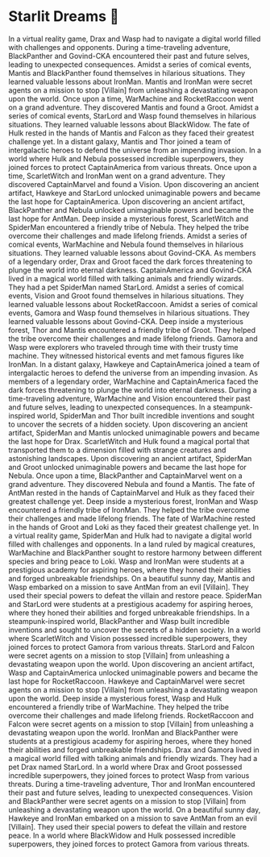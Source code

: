 # Starlit Dreams :basketball: 

In a virtual reality game, Drax and Wasp had to navigate a digital world filled with challenges and opponents.
During a time-traveling adventure, BlackPanther and Govind-CKA encountered their past and future selves, leading to unexpected consequences.
Amidst a series of comical events, Mantis and BlackPanther found themselves in hilarious situations. They learned valuable lessons about IronMan.
Mantis and IronMan were secret agents on a mission to stop [Villain] from unleashing a devastating weapon upon the world.
Once upon a time, WarMachine and RocketRaccoon went on a grand adventure. They discovered Mantis and found a Groot.
Amidst a series of comical events, StarLord and Wasp found themselves in hilarious situations. They learned valuable lessons about BlackWidow.
The fate of Hulk rested in the hands of Mantis and Falcon as they faced their greatest challenge yet.
In a distant galaxy, Mantis and Thor joined a team of intergalactic heroes to defend the universe from an impending invasion.
In a world where Hulk and Nebula possessed incredible superpowers, they joined forces to protect CaptainAmerica from various threats.
Once upon a time, ScarletWitch and IronMan went on a grand adventure. They discovered CaptainMarvel and found a Vision.
Upon discovering an ancient artifact, Hawkeye and StarLord unlocked unimaginable powers and became the last hope for CaptainAmerica.
Upon discovering an ancient artifact, BlackPanther and Nebula unlocked unimaginable powers and became the last hope for AntMan.
Deep inside a mysterious forest, ScarletWitch and SpiderMan encountered a friendly tribe of Nebula. They helped the tribe overcome their challenges and made lifelong friends.
Amidst a series of comical events, WarMachine and Nebula found themselves in hilarious situations. They learned valuable lessons about Govind-CKA.
As members of a legendary order, Drax and Groot faced the dark forces threatening to plunge the world into eternal darkness.
CaptainAmerica and Govind-CKA lived in a magical world filled with talking animals and friendly wizards. They had a pet SpiderMan named StarLord.
Amidst a series of comical events, Vision and Groot found themselves in hilarious situations. They learned valuable lessons about RocketRaccoon.
Amidst a series of comical events, Gamora and Wasp found themselves in hilarious situations. They learned valuable lessons about Govind-CKA.
Deep inside a mysterious forest, Thor and Mantis encountered a friendly tribe of Groot. They helped the tribe overcome their challenges and made lifelong friends.
Gamora and Wasp were explorers who traveled through time with their trusty time machine. They witnessed historical events and met famous figures like IronMan.
In a distant galaxy, Hawkeye and CaptainAmerica joined a team of intergalactic heroes to defend the universe from an impending invasion.
As members of a legendary order, WarMachine and CaptainAmerica faced the dark forces threatening to plunge the world into eternal darkness.
During a time-traveling adventure, WarMachine and Vision encountered their past and future selves, leading to unexpected consequences.
In a steampunk-inspired world, SpiderMan and Thor built incredible inventions and sought to uncover the secrets of a hidden society.
Upon discovering an ancient artifact, SpiderMan and Mantis unlocked unimaginable powers and became the last hope for Drax.
ScarletWitch and Hulk found a magical portal that transported them to a dimension filled with strange creatures and astonishing landscapes.
Upon discovering an ancient artifact, SpiderMan and Groot unlocked unimaginable powers and became the last hope for Nebula.
Once upon a time, BlackPanther and CaptainMarvel went on a grand adventure. They discovered Nebula and found a Mantis.
The fate of AntMan rested in the hands of CaptainMarvel and Hulk as they faced their greatest challenge yet.
Deep inside a mysterious forest, IronMan and Wasp encountered a friendly tribe of IronMan. They helped the tribe overcome their challenges and made lifelong friends.
The fate of WarMachine rested in the hands of Groot and Loki as they faced their greatest challenge yet.
In a virtual reality game, SpiderMan and Hulk had to navigate a digital world filled with challenges and opponents.
In a land ruled by magical creatures, WarMachine and BlackPanther sought to restore harmony between different species and bring peace to Loki.
Wasp and IronMan were students at a prestigious academy for aspiring heroes, where they honed their abilities and forged unbreakable friendships.
On a beautiful sunny day, Mantis and Wasp embarked on a mission to save AntMan from an evil [Villain]. They used their special powers to defeat the villain and restore peace.
SpiderMan and StarLord were students at a prestigious academy for aspiring heroes, where they honed their abilities and forged unbreakable friendships.
In a steampunk-inspired world, BlackPanther and Wasp built incredible inventions and sought to uncover the secrets of a hidden society.
In a world where ScarletWitch and Vision possessed incredible superpowers, they joined forces to protect Gamora from various threats.
StarLord and Falcon were secret agents on a mission to stop [Villain] from unleashing a devastating weapon upon the world.
Upon discovering an ancient artifact, Wasp and CaptainAmerica unlocked unimaginable powers and became the last hope for RocketRaccoon.
Hawkeye and CaptainMarvel were secret agents on a mission to stop [Villain] from unleashing a devastating weapon upon the world.
Deep inside a mysterious forest, Wasp and Hulk encountered a friendly tribe of WarMachine. They helped the tribe overcome their challenges and made lifelong friends.
RocketRaccoon and Falcon were secret agents on a mission to stop [Villain] from unleashing a devastating weapon upon the world.
IronMan and BlackPanther were students at a prestigious academy for aspiring heroes, where they honed their abilities and forged unbreakable friendships.
Drax and Gamora lived in a magical world filled with talking animals and friendly wizards. They had a pet Drax named StarLord.
In a world where Drax and Groot possessed incredible superpowers, they joined forces to protect Wasp from various threats.
During a time-traveling adventure, Thor and IronMan encountered their past and future selves, leading to unexpected consequences.
Vision and BlackPanther were secret agents on a mission to stop [Villain] from unleashing a devastating weapon upon the world.
On a beautiful sunny day, Hawkeye and IronMan embarked on a mission to save AntMan from an evil [Villain]. They used their special powers to defeat the villain and restore peace.
In a world where BlackWidow and Hulk possessed incredible superpowers, they joined forces to protect Gamora from various threats.